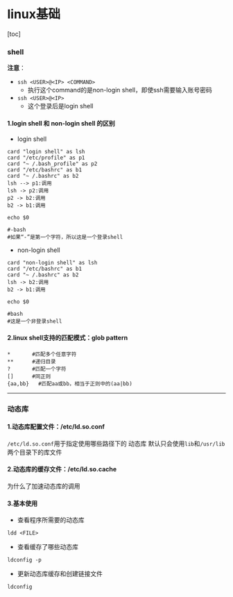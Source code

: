 # linux基础
[toc]
### shell
**注意**：
* `ssh <USER>@<IP> <COMMAND>`
  * 执行这个command的是non-login shell，即使ssh需要输入账号密码
* `ssh <USER>@<IP>`
  * 这个登录后是login shell
#### 1.login shell 和 non-login shell 的区别
* login shell
```plantuml
card "login shell" as lsh
card "/etc/profile" as p1
card "~ /.bash_profile" as p2
card "/etc/bashrc" as b1
card "~ /.bashrc" as b2
lsh --> p1:调用
lsh -> p2:调用
p2 -> b2:调用
b2 -> b1:调用  
```
```shell
echo $0

#-bash
#如果“-”是第一个字符，所以这是一个登录shell
```
* non-login shell
```plantuml
card "non-login shell" as lsh
card "/etc/bashrc" as b1
card "~ /.bashrc" as b2
lsh -> b2:调用
b2 -> b1:调用
```
```shell
echo $0

#bash
#这是一个非登录shell
```

#### 2.linux shell支持的匹配模式：glob pattern
```shell
*       #匹配多个任意字符
**      #递归目录
?       #匹配一个字符
[]      #同正则
{aa,bb}   #匹配aa或bb，相当于正则中的(aa|bb)
```

***

### 动态库

#### 1.动态库配置文件：/etc/ld.so.conf
`/etc/ld.so.conf`用于指定使用哪些路径下的 动态库
默认只会使用`lib`和`/usr/lib`两个目录下的库文件

#### 2.动态库的缓存文件：/etc/ld.so.cache
为什么了加速动态库的调用

#### 3.基本使用
* 查看程序所需要的动态库
```shell
ldd <FILE>
```

* 查看缓存了哪些动态库
```shell
ldconfig -p
```

* 更新动态库缓存和创建链接文件
```shell
ldconfig
```
